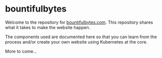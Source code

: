 # bountifulbytes

Welcome to the repository for [bountifulbytes.com](https://bountifulbytes.com "bountifulbytes.com").  This repository shares what it takes to make the website happen.

The components used are documented here so that you can learn from the process and/or create your own website using Kubernetes at the core.

More to come...
